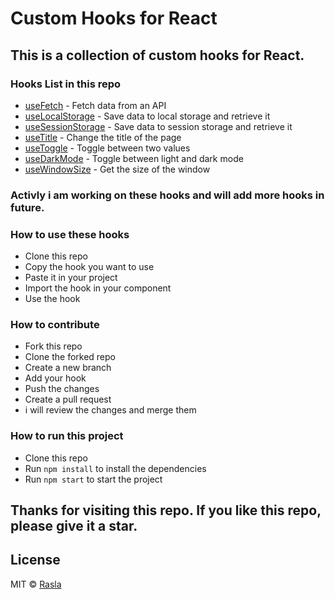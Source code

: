 # Custom Hooks for React

## This is a collection of custom hooks for React.

### Hooks List in this repo

- [useFetch](#) - Fetch data from an API
- [useLocalStorage](#) - Save data to local storage and retrieve it
- [useSessionStorage](#) - Save data to session storage and retrieve it
- [useTitle](#) - Change the title of the page
- [useToggle](#) - Toggle between two values
- [useDarkMode](#) - Toggle between light and dark mode
- [useWindowSize](#) - Get the size of the window

### Activly i am working on these hooks and will add more hooks in future.

### How to use these hooks

- Clone this repo
- Copy the hook you want to use
- Paste it in your project
- Import the hook in your component
- Use the hook

### How to contribute

- Fork this repo
- Clone the forked repo
- Create a new branch
- Add your hook
- Push the changes
- Create a pull request
- i will review the changes and merge them

### How to run this project

- Clone this repo
- Run `npm install` to install the dependencies
- Run `npm start` to start the project

## Thanks for visiting this repo. If you like this repo, please give it a star.

## License

MIT © [Rasla](#)
